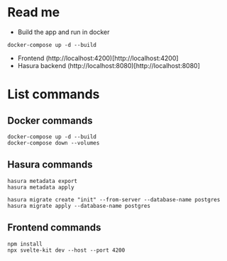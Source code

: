 # Read me

- Build the app and run in docker

```
docker-compose up -d --build
```

- Frontend (http://localhost:4200)[http://localhost:4200]
- Hasura backend (http://localhost:8080)[http://localhost:8080]


# List commands

## Docker commands

```
docker-compose up -d --build
docker-compose down --volumes

```

## Hasura commands

```
hasura metadata export
hasura metadata apply

hasura migrate create "init" --from-server --database-name postgres
hasura migrate apply --database-name postgres
```

## Frontend commands

```
npm install
npx svelte-kit dev --host --port 4200
```